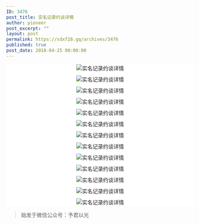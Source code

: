 ```yaml
---
ID: 3476
post_title: 实名记录约谈详情
author: pioneer
post_excerpt: ""
layout: post
permalink: https://sdxf28.gq/archives/3476
published: true
post_date: 2018-04-25 00:00:00
---
```

<div class="bpp-post-content">                                                                                                                  <section style="background-color: rgb(255, 255, 255); box-sizing: border-box;"><section  style="   box-sizing: border-box; " powered-by="xiumi.us"><section  style=" text-align: center; margin-top: 10px; margin-bottom: 10px;  box-sizing: border-box; "><section  style="max-width: 100%; vertical-align: middle; display: inline-block; overflow: hidden !important; box-sizing: border-box;"><img    style="vertical-align: middle; max-width: 100%; box-sizing: border-box;" src="https://sdxf26.gq/wp-content/uploads/2018/04/beepress-beepress-weixin-zhihu-jianshu-plugin-2-4-2-3476-1524674635.jpeg" alt="实名记录约谈详情" title="实名记录约谈详情"></section></section></section><section  style="   box-sizing: border-box; " powered-by="xiumi.us"><section  style=" text-align: center; margin-top: 10px; margin-bottom: 10px;  box-sizing: border-box; "><section  style="max-width: 100%; vertical-align: middle; display: inline-block; overflow: hidden !important; box-sizing: border-box;"><img    style="vertical-align: middle; max-width: 100%; box-sizing: border-box;" src="https://sdxf26.gq/wp-content/uploads/2018/04/beepress-beepress-weixin-zhihu-jianshu-plugin-2-4-2-3476-1524674645.jpeg" alt="实名记录约谈详情" title="实名记录约谈详情"></section></section></section><section  style="   box-sizing: border-box; " powered-by="xiumi.us"><section  style=" text-align: center; margin-top: 10px; margin-bottom: 10px;  box-sizing: border-box; "><section  style="max-width: 100%; vertical-align: middle; display: inline-block; overflow: hidden !important; box-sizing: border-box;"><img    style="vertical-align: middle; max-width: 100%; box-sizing: border-box;" src="https://sdxf26.gq/wp-content/uploads/2018/04/beepress-beepress-weixin-zhihu-jianshu-plugin-2-4-2-3476-1524674654.jpeg" alt="实名记录约谈详情" title="实名记录约谈详情"></section></section></section><section  style="   box-sizing: border-box; " powered-by="xiumi.us"><section  style=" text-align: center; margin-top: 10px; margin-bottom: 10px;  box-sizing: border-box; "><section  style="max-width: 100%; vertical-align: middle; display: inline-block; overflow: hidden !important; box-sizing: border-box;"><img    style="vertical-align: middle; max-width: 100%; box-sizing: border-box;" src="https://sdxf26.gq/wp-content/uploads/2018/04/beepress-beepress-weixin-zhihu-jianshu-plugin-2-4-2-3476-1524674664.jpeg" alt="实名记录约谈详情" title="实名记录约谈详情"></section></section></section><section  style="   box-sizing: border-box; " powered-by="xiumi.us"><section  style=" text-align: center; margin-top: 10px; margin-bottom: 10px;  box-sizing: border-box; "><section  style="max-width: 100%; vertical-align: middle; display: inline-block; overflow: hidden !important; box-sizing: border-box;"><img    style="vertical-align: middle; max-width: 100%; box-sizing: border-box;" src="https://sdxf26.gq/wp-content/uploads/2018/04/beepress-beepress-weixin-zhihu-jianshu-plugin-2-4-2-3476-1524674675.jpeg" alt="实名记录约谈详情" title="实名记录约谈详情"></section></section></section><section  style="   box-sizing: border-box; " powered-by="xiumi.us"><section  style=" text-align: center; margin-top: 10px; margin-bottom: 10px;  box-sizing: border-box; "><section  style="max-width: 100%; vertical-align: middle; display: inline-block; overflow: hidden !important; box-sizing: border-box;"><img    style="vertical-align: middle; max-width: 100%; box-sizing: border-box;" src="https://sdxf26.gq/wp-content/uploads/2018/04/beepress-beepress-weixin-zhihu-jianshu-plugin-2-4-2-3476-1524674684.jpeg" alt="实名记录约谈详情" title="实名记录约谈详情"></section></section></section><section  style="   box-sizing: border-box; " powered-by="xiumi.us"><section  style=" text-align: center; margin-top: 10px; margin-bottom: 10px;  box-sizing: border-box; "><section  style="max-width: 100%; vertical-align: middle; display: inline-block; overflow: hidden !important; box-sizing: border-box;"><img    style="vertical-align: middle; max-width: 100%; box-sizing: border-box;" src="https://sdxf26.gq/wp-content/uploads/2018/04/beepress-beepress-weixin-zhihu-jianshu-plugin-2-4-2-3476-1524674694.jpeg" alt="实名记录约谈详情" title="实名记录约谈详情"></section></section></section><section  style="   box-sizing: border-box; " powered-by="xiumi.us"><section  style=" text-align: center; margin-top: 10px; margin-bottom: 10px;  box-sizing: border-box; "><section  style="max-width: 100%; vertical-align: middle; display: inline-block; overflow: hidden !important; box-sizing: border-box;"><img    style="vertical-align: middle; max-width: 100%; box-sizing: border-box;" src="https://sdxf26.gq/wp-content/uploads/2018/04/beepress-beepress-weixin-zhihu-jianshu-plugin-2-4-2-3476-1524674708.jpeg" alt="实名记录约谈详情" title="实名记录约谈详情"></section></section></section><section  style="   box-sizing: border-box; " powered-by="xiumi.us"><section  style=" text-align: center; margin-top: 10px; margin-bottom: 10px;  box-sizing: border-box; "><section  style="max-width: 100%; vertical-align: middle; display: inline-block; overflow: hidden !important; box-sizing: border-box;"><img    style="vertical-align: middle; max-width: 100%; box-sizing: border-box;" src="https://sdxf26.gq/wp-content/uploads/2018/04/beepress-beepress-weixin-zhihu-jianshu-plugin-2-4-2-3476-1524674719.jpeg" alt="实名记录约谈详情" title="实名记录约谈详情"></section></section></section><section  style="   box-sizing: border-box; " powered-by="xiumi.us"><section  style=" text-align: center; margin-top: 10px; margin-bottom: 10px;  box-sizing: border-box; "><section  style="max-width: 100%; vertical-align: middle; display: inline-block; overflow: hidden !important; box-sizing: border-box;"><img    style="vertical-align: middle; max-width: 100%; box-sizing: border-box;" src="https://sdxf26.gq/wp-content/uploads/2018/04/beepress-beepress-weixin-zhihu-jianshu-plugin-2-4-2-3476-1524674729.jpeg" alt="实名记录约谈详情" title="实名记录约谈详情"></section></section></section><section  style="   box-sizing: border-box; " powered-by="xiumi.us"><section  style=" text-align: center; margin-top: 10px; margin-bottom: 10px;  box-sizing: border-box; "><section  style="max-width: 100%; vertical-align: middle; display: inline-block; overflow: hidden !important; box-sizing: border-box;"><img    style="vertical-align: middle; max-width: 100%; box-sizing: border-box;" src="https://sdxf26.gq/wp-content/uploads/2018/04/beepress-beepress-weixin-zhihu-jianshu-plugin-2-4-2-3476-1524674738.jpeg" alt="实名记录约谈详情" title="实名记录约谈详情"></section></section></section><section  style="   box-sizing: border-box; " powered-by="xiumi.us"><section  style=" text-align: center; margin-top: 10px; margin-bottom: 10px;  box-sizing: border-box; "><section  style="max-width: 100%; vertical-align: middle; display: inline-block; overflow: hidden !important; box-sizing: border-box;"><img    style="vertical-align: middle; max-width: 100%; box-sizing: border-box;" src="https://sdxf26.gq/wp-content/uploads/2018/04/beepress-beepress-weixin-zhihu-jianshu-plugin-2-4-2-3476-1524674749.jpeg" alt="实名记录约谈详情" title="实名记录约谈详情"></section></section></section><section  style="   box-sizing: border-box; " powered-by="xiumi.us"><section  style=" text-align: center; margin-top: 10px; margin-bottom: 10px;  box-sizing: border-box; "><section  style="max-width: 100%; vertical-align: middle; display: inline-block; overflow: hidden !important; box-sizing: border-box;"><img    style="vertical-align: middle; max-width: 100%; box-sizing: border-box;" src="https://sdxf26.gq/wp-content/uploads/2018/04/beepress-beepress-weixin-zhihu-jianshu-plugin-2-4-2-3476-1524674757.jpeg" alt="实名记录约谈详情" title="实名记录约谈详情"></section></section></section></section>                  <blockquote class='keep-source'><p>始发于微信公众号：予君以光</p></blockquote></div>